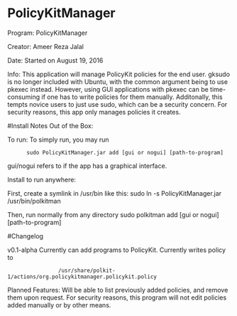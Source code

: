 # PolicyKitManager
Program:  PolicyKitManager

Creator:  Ameer Reza Jalal

Date:     Started on August 19, 2016

Info:     This application will manage PolicyKit policies for the end user. gksudo is no longer
          included with Ubuntu, with the common argument being to use pkexec instead. However,
          using GUI applications with pkexec can be time-consuming if one has to write policies
          for them manually. Additonally, this tempts novice users to just use sudo, which can be a
          security concern. For security reasons, this app only manages policies it creates.

#Install Notes
Out of the Box:

To run:   To simply run, you may run 

          sudo PolicyKitManager.jar add [gui or nogui] [path-to-program] 
          
gui/nogui refers to if the app has a graphical interface.

Install to run anywhere:

First, create a symlink in /usr/bin like this:
          sudo ln -s PolicyKitManager.jar /usr/bin/polkitman
         
Then, run normally from any directory 
          sudo polkitman add [gui or nogui] [path-to-program]

#Changelog

v0.1-alpha          Currently can add programs to PolicyKit. Currently writes policy to

                    /usr/share/polkit-1/actions/org.policykitmanager.policykit.policy
                    
Planned Features:   Will be able to list previously added policies, and remove them upon request.
                    For security reasons, this program will not edit policies added manually or by other means. 
